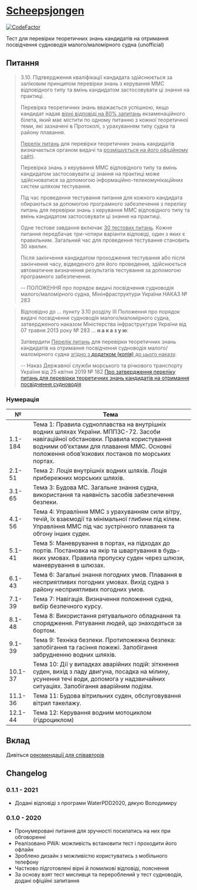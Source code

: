 # [Scheepsjongen](https://scheepsjongen.github.io)

[![CodeFactor](https://www.codefactor.io/repository/github/scheepsjongen/scheepsjongen.github.io/badge)](https://www.codefactor.io/repository/github/scheepsjongen/scheepsjongen.github.io)

Тест для перевірки теоретичних знань кандидатів на отримання
посвідчення судноводія малого/маломірного судна (unofficial)

## Питання

> 3.10. Підтвердження кваліфікації кандидата здійснюється за заліковим принципом перевірки знань з керування ММС відповідного типу та вмінь кандидатом застосовувати ці знання на практиці.
>
> Перевірка теоретичних знань вважається успішною, якщо кандидат надав <u>вірні відповіді на 80% запитань</u> екзаменаційного білета, який має містити по одному питанню з кожної теоретичної теми, які зазначені в Протоколі, з урахуванням типу судна та району плавання.
>
> <u>Перелік питань</u> для перевірки теоретичних знань кандидатів визначається органом видачі та <u>розміщується на його офіційному сайті</u>.
>
> Перевірка знань з керування ММС відповідного типу та вмінь кандидатом застосовувати ці знання на практиці може здійснюватися за допомогою інформаційно-телекомунікаційних систем шляхом тестування.
>
> Під час проведення тестування питання для кожного кандидата обираються за допомогою програмного забезпечення з переліку питань для перевірки знань з керування ММС відповідного типу та вмінь кандидатом застосовувати ці знання на практиці.
>
> Одне тестове завдання включає <u>30 тестових питань</u>. Кожне питання передбачає три-чотири варіанти відповіді, один з яких є правильним. Загальний час для проведення тестування становить 30 хвилин.
>
> Після закінчення кандидатом проходження тестування або після закінчення часу, відведеного для його проведення, здійснюється автоматичне визначення результатів тестування за допомогою програмного забезпечення.
>
> -- ПОЛОЖЕННЯ про порядок видачі посвідчення судноводія малого/маломірного судна, Мінінфраструктури України НАКАЗ № 283

> Відповідно до ... пункту 3.10 розділу ІІІ Положення про порядок видачі посвідчення судноводія малого/маломірного судна, затвердженого наказом Міністерства інфраструктури України від 07 травня 2013 року № 283 ... <b>н а к а з у ю</b>:
>
> Затвердити <u>Перелік питань</u> для перевірки теоретичних знань кандидатів на отримання посвідчення судноводія малого/маломірного судна <u>згідно з [додатком (копія)](doc/5cc305c630d05995160375.docx) до цього наказу</u>.
>
> -- Наказ Державної служби морського та річкового транспорту України від 25 квітня 2019 № 182 [Про затвердження переліку питань для перевірки теоретичних знань кандидатів на отримання посвідчення судноводія](https://marad.gov.ua/ua/npa/pro-zatverdzhennya-pereliku-pitan-dlya-perevirki-teoretichnih-znan-kandidativ-na-otrimannya-posvidchennya-sudnovodiya-malogomalomirnogo-sudna)

### Нумерація

№ | Тема
--- | ---
1.1-184 | Тема 1: Правила судноплавства на внутрішніх водних шляхах України. МППЗС-72. Засоби навігаційної обстановки. Правила користування водними об’єктами для плавання ММС. Основні положення обов’язкових постанов по морських портах.
2.1-51 | Тема 2: Лоція внутрішніх водних шляхів. Лоція прибережних морських шляхів.
3.1-65 | Тема 3: Будова МС. Загальне знання судна, використання та наявність засобів забезпечення безпеки.
4.1-56 | Тема 4: Управління ММС з урахуванням сили вітру, течій, їх взаємодії та мінімальної глибини під кілем. Управління ММС під час зустрічного плавання та обгону інших суден.
5.1-41 | Тема 5: Маневрування в портах, на підходах до портів. Постановка на якір та швартування в будь-яких умовах. Правила пропуску суден через шлюзи, маневрування в шлюзах.
6.1-43 | Тема 6: Загальні знання погодних умов. Плавання в несприятливих погодних умовах. Вихід судна з району несприятливих погодних умов.
7.1-39 | Тема 7: Навігація. Визначення положення судна, вибір безпечного курсу.
8.1-48 | Тема 8: Використання рятувального обладнання та спорядження. Рятування людей, що знаходяться за бортом.
9.1-39 | Тема 9: Техніка безпеки. Протипожежна безпека: запобігання та гасіння пожежі. Запобігання забрудненню водних шляхів.
10.1-37 | Тема 10: Дії у випадках аварійних подій: зіткнення суден, вихід з ладу двигуна, посадка на мілину, усунення течі води, допомога у надзвичайних ситуаціях. Запобігання аварійним подіям.
11.1-36 | Тема 11: Будова вітрильних суден, обслуговування вітрил такелажу.
12.1-44 | Тема 12: Керування водним мотоциклом (гідроциклом)

## Вклад

Дивіться [рекомендації для співавторів](CONTRIBUTING.md)

## Changelog

### 0.1.1 - 2021

- Додані відповіді з програми WaterPDD2020, дякую Володимиру

### 0.1.0 - 2020

- Пронумеровані питання для зручності посилатись на них при обговоренні
- Реалізовано PWA: можливість встановити тест і проходити його офлайн
- Зроблено дизайн з можливістю користуватись з мобільного телефону
- Частково підготовлені вірні й помилкові відповіді, пояснення
- За основу взят тест мисливця та перероблений у тест судноводія, додані офіційні запитання
